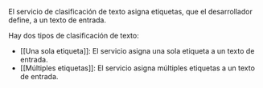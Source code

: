 El servicio de clasificación de texto asigna etiquetas, que el desarrollador define, a un texto de entrada.

Hay dos tipos de clasificación de texto:
- [[Una sola etiqueta]]: El servicio asigna una sola etiqueta a un texto de entrada.
- [[Múltiples etiquetas]]: El servicio asigna múltiples etiquetas a un texto de entrada.

